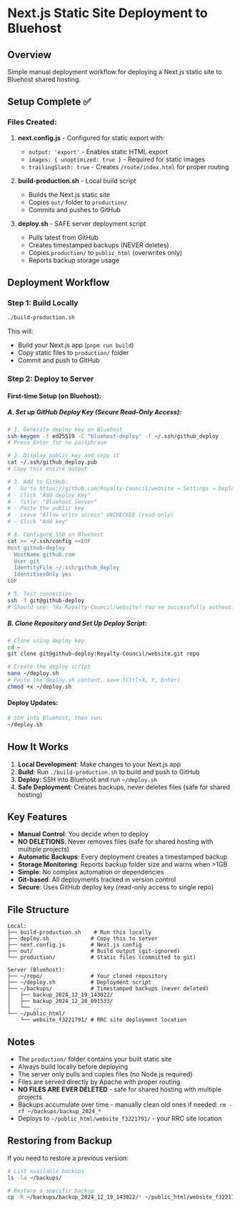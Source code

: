 # Next.js Static Site Deployment to Bluehost

## Overview
Simple manual deployment workflow for deploying a Next.js static site to Bluehost shared hosting.

## Setup Complete ✅

### Files Created:
1. **next.config.js** - Configured for static export with:
   - `output: 'export'` - Enables static HTML export
   - `images: { unoptimized: true }` - Required for static images
   - `trailingSlash: true` - Creates `/route/index.html` for proper routing

2. **build-production.sh** - Local build script
   - Builds the Next.js static site
   - Copies `out/` folder to `production/`
   - Commits and pushes to GitHub

3. **deploy.sh** - SAFE server deployment script
   - Pulls latest from GitHub
   - Creates timestamped backups (NEVER deletes)
   - Copies `production/` to `public_html` (overwrites only)
   - Reports backup storage usage

## Deployment Workflow

### Step 1: Build Locally
```bash
./build-production.sh
```
This will:
- Build your Next.js app (`pnpm run build`)
- Copy static files to `production/` folder
- Commit and push to GitHub

### Step 2: Deploy to Server

#### First-time Setup (on Bluehost):

##### A. Set up GitHub Deploy Key (Secure Read-Only Access):
```bash
# 1. Generate deploy key on Bluehost
ssh-keygen -t ed25519 -C "bluehost-deploy" -f ~/.ssh/github_deploy
# Press Enter for no passphrase

# 2. Display public key and copy it
cat ~/.ssh/github_deploy.pub
# Copy this entire output

# 3. Add to GitHub:
# - Go to https://github.com/Royalty-Council/website → Settings → Deploy keys
# - Click "Add deploy key"
# - Title: "Bluehost Server"
# - Paste the public key
# - Leave "Allow write access" UNCHECKED (read-only)
# - Click "Add key"

# 4. Configure SSH on Bluehost
cat >> ~/.ssh/config <<EOF
Host github-deploy
  HostName github.com
  User git
  IdentityFile ~/.ssh/github_deploy
  IdentitiesOnly yes
EOF

# 5. Test connection
ssh -T git@github-deploy
# Should see: "Hi Royalty-Council/website! You've successfully authenticated..."
```

##### B. Clone Repository and Set Up Deploy Script:
```bash
# Clone using deploy key
cd ~
git clone git@github-deploy:Royalty-Council/website.git repo

# Create the deploy script
nano ~/deploy.sh
# Paste the deploy.sh content, save (Ctrl+X, Y, Enter)
chmod +x ~/deploy.sh
```

#### Deploy Updates:
```bash
# SSH into Bluehost, then run:
~/deploy.sh
```

## How It Works

1. **Local Development**: Make changes to your Next.js app
2. **Build**: Run `./build-production.sh` to build and push to GitHub
3. **Deploy**: SSH into Bluehost and run `~/deploy.sh`
4. **Safe Deployment**: Creates backups, never deletes files (safe for shared hosting)

## Key Features

- **Manual Control**: You decide when to deploy
- **NO DELETIONS**: Never removes files (safe for shared hosting with multiple projects)
- **Automatic Backups**: Every deployment creates a timestamped backup
- **Storage Monitoring**: Reports backup folder size and warns when >1GB
- **Simple**: No complex automation or dependencies
- **Git-based**: All deployments tracked in version control
- **Secure**: Uses GitHub deploy key (read-only access to single repo)

## File Structure

```
Local:
├── build-production.sh    # Run this locally
├── deploy.sh             # Copy this to server
├── next.config.js        # Next.js config
├── out/                  # Build output (git-ignored)
└── production/           # Static files (committed to git)

Server (Bluehost):
├── ~/repo/               # Your cloned repository
├── ~/deploy.sh           # Deployment script
├── ~/backups/            # Timestamped backups (never deleted)
│   ├── backup_2024_12_19_143022/
│   ├── backup_2024_12_20_091533/
│   └── ...
└── ~/public_html/
    └── website_f3221791/ # RRC site deployment location
```

## Notes

- The `production/` folder contains your built static site
- Always build locally before deploying
- The server only pulls and copies files (no Node.js required)
- Files are served directly by Apache with proper routing
- **NO FILES ARE EVER DELETED** - safe for shared hosting with multiple projects
- Backups accumulate over time - manually clean old ones if needed: `rm -rf ~/backups/backup_2024_*`
- Deploys to `~/public_html/website_f3221791/` - your RRC site location

## Restoring from Backup

If you need to restore a previous version:
```bash
# List available backups
ls -la ~/backups/

# Restore a specific backup
cp -R ~/backups/backup_2024_12_19_143022/* ~/public_html/website_f3221791/
```